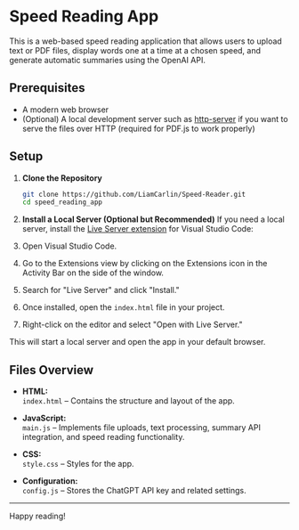 # Speed Reading App

This is a web-based speed reading application that allows users to upload text or PDF files, display words one at a time at a chosen speed, and generate automatic summaries using the OpenAI API.

## Prerequisites

- A modern web browser
- (Optional) A local development server such as [http-server](https://www.npmjs.com/package/http-server) if you want to serve the files over HTTP (required for PDF.js to work properly)

## Setup

1. **Clone the Repository**

   ```sh
   git clone https://github.com/LiamCarlin/Speed-Reader.git
   cd speed_reading_app
   ```

2. **Install a Local Server (Optional but Recommended)**
If you need a local server, install the [Live Server extension](https://marketplace.visualstudio.com/items?itemName=ritwickdey.LiveServer) for Visual Studio Code:

1. Open Visual Studio Code.
2. Go to the Extensions view by clicking on the Extensions icon in the Activity Bar on the side of the window.
3. Search for "Live Server" and click "Install."
4. Once installed, open the `index.html` file in your project.
5. Right-click on the editor and select "Open with Live Server."

This will start a local server and open the app in your default browser.

## Files Overview

- **HTML:**  
  `index.html` – Contains the structure and layout of the app.

- **JavaScript:**  
  `main.js` – Implements file uploads, text processing, summary API integration, and speed reading functionality.

- **CSS:**  
  `style.css` – Styles for the app.

- **Configuration:**  
  `config.js` – Stores the ChatGPT API key and related settings.

---

Happy reading!